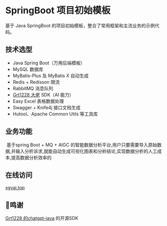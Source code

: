 # SpringBoot 项目初始模板


基于 Java SpringBoot 的项目初始模板，整合了常用框架和主流业务的示例代码。

## 技术选型

- Java Spring Boot（万用后端模板）
- MySQL 数据库
- MyBatis-Plus 及 MyBatis X 自动生成
- Redis + Redisson 限流
- RabbitMQ 消息队列
- [Grt1228 大佬](https://github.com/Grt1228/chatgpt-java) SDK（AI 能力）
- Easy Excel 表格数据处理
- Swagger + Knife4j 接口文档生成
- Hutool、Apache Common Utils 等工具库


## 业务功能

​	基于spring Boot + MQ + AIGC 的智能数据分析平台,用户只要需要导入原始数据,并输入分析诉求,就能自动生成可视化图表和分析结论,实现数据分析的人工成本,提高数据分析效率的

## 在线访问

[xgyai.top](https://xgyai.top)



## 🙏鸣谢

[Grt1228 的chatgpt-java](https://github.com/Grt1228/chatgpt-java)  的开源SDK

